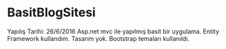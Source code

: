 # BasitBlogSitesi

Yapılış Tarihi: 26/6/2016
Asp.net mvc ile yapılmış basit bir uygulama. Entity Framework kullandım. Tasarım yok. Bootstrap temaları kullanıldı.

